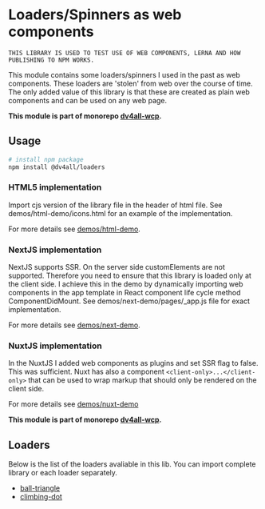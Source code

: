 # Loaders/Spinners as web components

`THIS LIBRARY IS USED TO TEST USE OF WEB COMPONENTS, LERNA AND HOW PUBLISHING TO NPM WORKS.`

This module contains some loaders/spinners I used in the past as web components. These loaders are 'stolen' from web over the course of time.
The only added value of this library is that these are created as plain web components and can be used on any web page.

**This module is part of monorepo [dv4all-wcp](https://github.com/dmijatovic/dv4all-wcp).**

## Usage

```bash
# install npm package
npm install @dv4all/loaders
```

### HTML5 implementation

Import cjs version of the library file in the header of html file. See demos/html-demo/icons.html for an example of the implementation.

For more details see [demos/html-demo](https://github.com/dmijatovic/dv4all-wcp/tree/master/demos/html-demo).

### NextJS implementation

NextJS supports SSR. On the server side customElements are not supported. Therefore you need to ensure that this library is loaded only at the client side. I achieve this in the demo by dynamically importing web components in the app template in React component life cycle method ComponentDidMount. See demos/next-demo/pages/\_app.js file for exact implementation.

For more details see [demos/next-demo](https://github.com/dmijatovic/dv4all-wcp/tree/master/demos/next-demo).

### NuxtJS implementation

In the NuxtJS I added web components as plugins and set SSR flag to false. This was sufficient. Nuxt has also a component `<client-only>...</client-only>` that can be used to wrap markup that should only be rendered on the client side.

For more details see [demos/nuxt-demo](https://github.com/dmijatovic/dv4all-wcp/tree/master/demos/nuxt-demo)

**This module is part of monorepo [dv4all-wcp](https://github.com/dmijatovic/dv4all-wcp).**

## Loaders

Below is the list of the loaders avaliable in this lib. You can import complete library or each loader separately.

- [ball-triangle](https://github.com/dmijatovic/dv4all-wcp/tree/master/loaders/src/ball-triangle)
- [climbing-dot](https://github.com/dmijatovic/dv4all-wcp/tree/master/loaders/src/climbing-dot)
